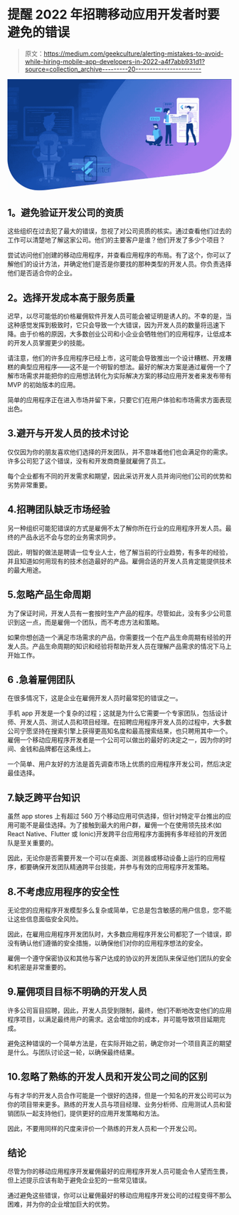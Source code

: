 # 提醒 2022 年招聘移动应用开发者时要避免的错误

> 原文：<https://medium.com/geekculture/alerting-mistakes-to-avoid-while-hiring-mobile-app-developers-in-2022-a4f7abb931d1?source=collection_archive---------20----------------------->

![](img/15f186b5d6c23c5822764f7758dacca1.png)

## **1。避免验证开发公司的资质**

这些组织在过去犯了最大的错误，忽视了对公司资质的核实。通过查看他们过去的工作可以清楚地了解这家公司。他们的主要客户是谁？他们开发了多少个项目？

尝试访问他们创建的移动应用程序，并查看应用程序的布局。有了这个，你可以了解他们的设计方法，并确定他们是否是你要找的那种类型的开发人员。你负责选择他们是否适合你的企业。

## **2。选择开发成本高于服务质量**

迟早，以尽可能低的价格雇佣软件开发人员可能会被证明是诱人的。不幸的是，当这种感觉发挥到极致时，它只会导致一个大错误，因为开发人员的数量将迅速下降。由于价格的原因，大多数创业公司和小企业会牺牲他们的应用程序，让低成本的开发人员掌握更少的技能。

请注意，他们的许多应用程序已经上市，这可能会导致推出一个设计糟糕、开发糟糕的典型应用程序——这不是一个明智的想法。最好的解决方案是通过雇佣一个了解市场需求并能把你的应用想法转化为实际解决方案的移动应用开发者来发布带有 MVP 的初始版本的应用。

简单的应用程序正在进入市场并留下来，只要它们在用户体验和市场需求方面表现出色。

## 3.避开与开发人员的技术讨论

仅仅因为你的朋友喜欢他们选择的开发团队，并不意味着他们也会满足你的需求。许多公司犯了这个错误，没有和开发商商量就雇佣了员工。

每个企业都有不同的开发需求和期望，因此采访开发人员并询问他们公司的优势和劣势非常重要。

## 4.招聘团队缺乏市场经验

另一种组织可能犯错误的方式是雇佣不太了解你所在行业的应用程序开发人员。最终的产品永远不会与您的业务需求同步。

因此，明智的做法是聘请一位专业人士，他了解当前的行业趋势，有多年的经验，并且知道如何用现有的技术创造最好的产品。雇佣合适的开发人员肯定能提供技术的最大用途。

## 5.忽略产品生命周期

为了保证时间，开发人员有一套按时生产产品的程序。尽管如此，没有多少公司意识到这一点，而是雇佣一个团队，而不考虑方法和策略。

如果你想创造一个满足市场需求的产品，你需要找一个在产品生命周期有经验的开发人员。产品生命周期的知识和经验将帮助开发人员在理解产品需求的情况下马上开始工作。

## 6 .急着雇佣团队

在很多情况下，这是企业在雇佣开发人员时最常犯的错误之一。

手机 app 开发是一个复杂的过程；这就是为什么它需要一个专家团队，包括设计师、开发人员、测试人员和项目经理。在招聘应用程序开发人员的过程中，大多数公司宁愿坚持在搜索引擎上获得更高知名度和最高搜索结果，也只聘用其中一个。雇佣一个移动应用程序开发者是一个公司可以做出的最好的决定之一，因为你的时间、金钱和品牌都在这条线上。

一个简单、用户友好的方法是首先调查市场上优质的应用程序开发公司，然后决定最佳选择。

## 7.缺乏跨平台知识

虽然 app stores 上有超过 560 万个移动应用可供选择，但针对特定平台推出的应用可能不是最佳选择。为了接触到最大的用户群，雇佣一个在使用领先技术(如 React Native、Flutter 或 Ionic)开发跨平台应用程序方面拥有多年经验的开发团队是至关重要的。

因此，无论你是否需要开发一个可以在桌面、浏览器或移动设备上运行的应用程序，都要确保开发团队精通跨平台技能，并参与有效的应用程序开发策略。

## 8.不考虑应用程序的安全性

无论您的应用程序开发模型多么复杂或简单，它总是包含敏感的用户信息，您不能让这些信息面临安全风险。

因此，在雇用应用程序开发团队时，大多数应用程序开发公司都犯了一个错误，即没有确认他们遵循的安全措施，以确保他们对你的应用程序想法的安全。

雇佣一个遵守保密协议和其他与客户达成的协议的开发团队来保证他们团队的安全和机密是非常重要的。

## 9.雇佣项目目标不明确的开发人员

许多公司盲目招聘，因此，开发人员受到限制，最终，他们不断地改变他们的应用程序项目，以满足最终用户的需求。这会增加你的成本，并可能导致项目延期完成。

避免这种错误的一个简单方法是，在实际开始之前，确定你对一个项目真正的期望是什么。与团队讨论这一轮，以确保最终结果。

## 10.忽略了熟练的开发人员和开发公司之间的区别

与有才华的开发人员合作可能是一个很好的选择，但是一个知名的开发公司可以为你的项目带来更多。熟练的开发人员与项目经理、业务分析师、应用测试人员和营销团队一起支持他们，提供更好的应用开发策略和方法。

因此，不要用同样的尺度来评价一个熟练的开发人员和一个开发公司。

## 结论

尽管为你的移动应用程序开发雇佣最好的应用程序开发人员可能会令人望而生畏，但上述提示应该有助于避免企业犯的一些常见错误。

通过避免这些错误，你可以让雇佣最好的移动应用程序开发公司的过程变得不那么困难，并为你的企业增加巨大的优势。